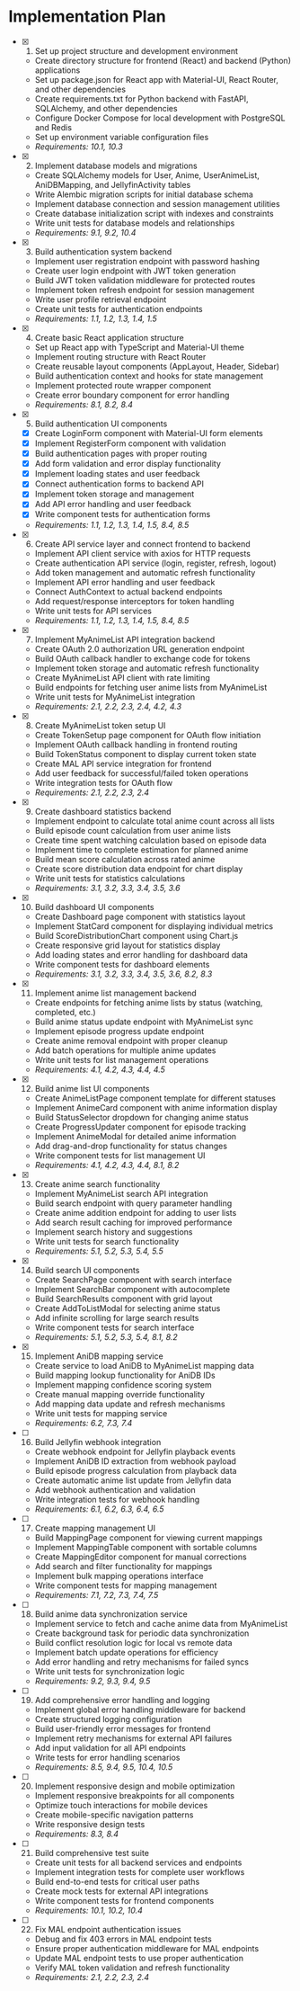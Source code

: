 # Implementation Plan

- [x] 1. Set up project structure and development environment





  - Create directory structure for frontend (React) and backend (Python) applications
  - Set up package.json for React app with Material-UI, React Router, and other dependencies
  - Create requirements.txt for Python backend with FastAPI, SQLAlchemy, and other dependencies
  - Configure Docker Compose for local development with PostgreSQL and Redis
  - Set up environment variable configuration files
  - _Requirements: 10.1, 10.3_

- [x] 2. Implement database models and migrations





  - Create SQLAlchemy models for User, Anime, UserAnimeList, AniDBMapping, and JellyfinActivity tables
  - Write Alembic migration scripts for initial database schema
  - Implement database connection and session management utilities
  - Create database initialization script with indexes and constraints
  - Write unit tests for database models and relationships
  - _Requirements: 9.1, 9.2, 10.4_

- [x] 3. Build authentication system backend











  - Implement user registration endpoint with password hashing
  - Create user login endpoint with JWT token generation
  - Build JWT token validation middleware for protected routes
  - Implement token refresh endpoint for session management
  - Write user profile retrieval endpoint
  - Create unit tests for authentication endpoints
  - _Requirements: 1.1, 1.2, 1.3, 1.4, 1.5_

- [x] 4. Create basic React application structure





  - Set up React app with TypeScript and Material-UI theme
  - Implement routing structure with React Router
  - Create reusable layout components (AppLayout, Header, Sidebar)
  - Build authentication context and hooks for state management
  - Implement protected route wrapper component
  - Create error boundary component for error handling
  - _Requirements: 8.1, 8.2, 8.4_

- [x] 5. Build authentication UI components



  - [x] Create LoginForm component with Material-UI form elements
  - [x] Implement RegisterForm component with validation
  - [x] Build authentication pages with proper routing
  - [x] Add form validation and error display functionality
  - [x] Implement loading states and user feedback
  - [x] Connect authentication forms to backend API
  - [x] Implement token storage and management
  - [x] Add API error handling and user feedback
  - [x] Write component tests for authentication forms
  - _Requirements: 1.1, 1.2, 1.3, 1.4, 1.5, 8.4, 8.5_

- [x] 6. Create API service layer and connect frontend to backend





  - Implement API client service with axios for HTTP requests
  - Create authentication API service (login, register, refresh, logout)
  - Add token management and automatic refresh functionality
  - Implement API error handling and user feedback
  - Connect AuthContext to actual backend endpoints
  - Add request/response interceptors for token handling
  - Write unit tests for API services
  - _Requirements: 1.1, 1.2, 1.3, 1.4, 1.5, 8.4, 8.5_

- [x] 7. Implement MyAnimeList API integration backend





  - Create OAuth 2.0 authorization URL generation endpoint
  - Build OAuth callback handler to exchange code for tokens
  - Implement token storage and automatic refresh functionality
  - Create MyAnimeList API client with rate limiting
  - Build endpoints for fetching user anime lists from MyAnimeList
  - Write unit tests for MyAnimeList integration
  - _Requirements: 2.1, 2.2, 2.3, 2.4, 4.2, 4.3_

- [x] 8. Create MyAnimeList token setup UI





  - Create TokenSetup page component for OAuth flow initiation
  - Implement OAuth callback handling in frontend routing
  - Build TokenStatus component to display current token state
  - Create MAL API service integration for frontend
  - Add user feedback for successful/failed token operations
  - Write integration tests for OAuth flow
  - _Requirements: 2.1, 2.2, 2.3, 2.4_

- [x] 9. Create dashboard statistics backend





  - Implement endpoint to calculate total anime count across all lists
  - Build episode count calculation from user anime lists
  - Create time spent watching calculation based on episode data
  - Implement time to complete estimation for planned anime
  - Build mean score calculation across rated anime
  - Create score distribution data endpoint for chart display
  - Write unit tests for statistics calculations
  - _Requirements: 3.1, 3.2, 3.3, 3.4, 3.5, 3.6_

- [x] 10. Build dashboard UI components












  - Create Dashboard page component with statistics layout
  - Implement StatCard component for displaying individual metrics
  - Build ScoreDistributionChart component using Chart.js
  - Create responsive grid layout for statistics display
  - Add loading states and error handling for dashboard data
  - Write component tests for dashboard elements
  - _Requirements: 3.1, 3.2, 3.3, 3.4, 3.5, 3.6, 8.2, 8.3_

- [x] 11. Implement anime list management backend





  - Create endpoints for fetching anime lists by status (watching, completed, etc.)
  - Build anime status update endpoint with MyAnimeList sync
  - Implement episode progress update endpoint
  - Create anime removal endpoint with proper cleanup
  - Add batch operations for multiple anime updates
  - Write unit tests for list management operations
  - _Requirements: 4.1, 4.2, 4.3, 4.4, 4.5_

- [x] 12. Build anime list UI components








  - Create AnimeListPage component template for different statuses
  - Implement AnimeCard component with anime information display
  - Build StatusSelector dropdown for changing anime status
  - Create ProgressUpdater component for episode tracking
  - Implement AnimeModal for detailed anime information
  - Add drag-and-drop functionality for status changes
  - Write component tests for list management UI
  - _Requirements: 4.1, 4.2, 4.3, 4.4, 8.1, 8.2_

- [x] 13. Create anime search functionality






  - Implement MyAnimeList search API integration
  - Build search endpoint with query parameter handling
  - Create anime addition endpoint for adding to user lists
  - Add search result caching for improved performance
  - Implement search history and suggestions
  - Write unit tests for search functionality
  - _Requirements: 5.1, 5.2, 5.3, 5.4, 5.5_

- [x] 14. Build search UI components





  - Create SearchPage component with search interface
  - Implement SearchBar component with autocomplete
  - Build SearchResults component with grid layout
  - Create AddToListModal for selecting anime status
  - Add infinite scrolling for large search results
  - Write component tests for search interface
  - _Requirements: 5.1, 5.2, 5.3, 5.4, 8.1, 8.2_

- [x] 15. Implement AniDB mapping service





  - Create service to load AniDB to MyAnimeList mapping data
  - Build mapping lookup functionality for AniDB IDs
  - Implement mapping confidence scoring system
  - Create manual mapping override functionality
  - Add mapping data update and refresh mechanisms
  - Write unit tests for mapping service
  - _Requirements: 6.2, 7.3, 7.4_

- [ ] 16. Build Jellyfin webhook integration
  - Create webhook endpoint for Jellyfin playback events
  - Implement AniDB ID extraction from webhook payload
  - Build episode progress calculation from playback data
  - Create automatic anime list update from Jellyfin data
  - Add webhook authentication and validation
  - Write integration tests for webhook handling
  - _Requirements: 6.1, 6.2, 6.3, 6.4, 6.5_

- [ ] 17. Create mapping management UI
  - Build MappingPage component for viewing current mappings
  - Implement MappingTable component with sortable columns
  - Create MappingEditor component for manual corrections
  - Add search and filter functionality for mappings
  - Implement bulk mapping operations interface
  - Write component tests for mapping management
  - _Requirements: 7.1, 7.2, 7.3, 7.4, 7.5_

- [ ] 18. Build anime data synchronization service
  - Implement service to fetch and cache anime data from MyAnimeList
  - Create background task for periodic data synchronization
  - Build conflict resolution logic for local vs remote data
  - Implement batch update operations for efficiency
  - Add error handling and retry mechanisms for failed syncs
  - Write unit tests for synchronization logic
  - _Requirements: 9.2, 9.3, 9.4, 9.5_

- [ ] 19. Add comprehensive error handling and logging
  - Implement global error handling middleware for backend
  - Create structured logging configuration
  - Build user-friendly error messages for frontend
  - Implement retry mechanisms for external API failures
  - Add input validation for all API endpoints
  - Write tests for error handling scenarios
  - _Requirements: 8.5, 9.4, 9.5, 10.4, 10.5_

- [ ] 20. Implement responsive design and mobile optimization
  - Implement responsive breakpoints for all components
  - Optimize touch interactions for mobile devices
  - Create mobile-specific navigation patterns
  - Write responsive design tests
  - _Requirements: 8.3, 8.4_

- [ ] 21. Build comprehensive test suite
  - Create unit tests for all backend services and endpoints
  - Implement integration tests for complete user workflows
  - Build end-to-end tests for critical user paths
  - Create mock tests for external API integrations
  - Write component tests for frontend components
  - _Requirements: 10.1, 10.2, 10.4_

- [ ] 22. Fix MAL endpoint authentication issues
  - Debug and fix 403 errors in MAL endpoint tests
  - Ensure proper authentication middleware for MAL endpoints
  - Update MAL endpoint tests to use proper authentication
  - Verify MAL token validation and refresh functionality
  - _Requirements: 2.1, 2.2, 2.3, 2.4_